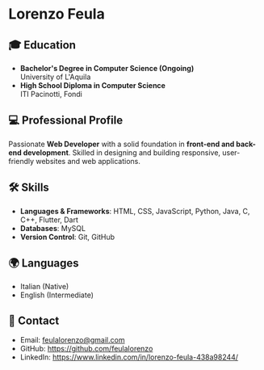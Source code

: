 # Lorenzo Feula

## 🎓 Education
- **Bachelor's Degree in Computer Science (Ongoing)**  
  University of L'Aquila  
- **High School Diploma in Computer Science**  
  ITI Pacinotti, Fondi  

## 💻 Professional Profile
Passionate **Web Developer** with a solid foundation in **front-end and back-end development**. Skilled in designing and building responsive, user-friendly websites and web applications.

## 🛠️ Skills
- **Languages & Frameworks**: HTML, CSS, JavaScript, Python, Java, C, C++, Flutter, Dart
- **Databases**: MySQL
- **Version Control**: Git, GitHub  

## 🌍 Languages
- Italian (Native)  
- English (Intermediate)  

## 📧 Contact
- Email: feulalorenzo@gmail.com
- GitHub: https://github.com/feulalorenzo
- LinkedIn: https://www.linkedin.com/in/lorenzo-feula-438a98244/
